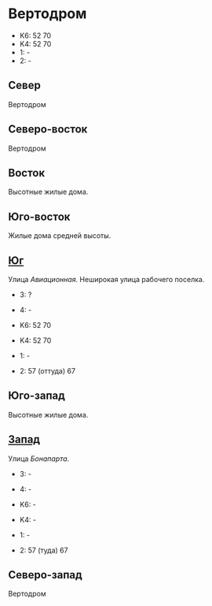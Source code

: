 # Вертодром

* K6:   52  70
* K4:   52  70
* 1:    -
* 2:    -

## Север

Вертодром

## Северо-восток

Вертодром

## Восток

Высотные жилые дома.

## Юго-восток

Жилые дома средней высоты.

## [Юг](./10510040.md)

Улица *Авиационная*.
Неширокая улица рабочего поселка.

* 3:    ?
* 4:    -

* K6:   52  70
* K4:   52  70
* 1:    -
* 2:    57 (оттуда) 67

## Юго-запад

Высотные жилые дома.

## [Запад](./10500030.md)

Улица *Бонапарта*.

* 3:    -
* 4:    -

* K6:   -
* K4:   -
* 1:    -
* 2:    57 (туда)   67

## Северо-запад

Вертодром
